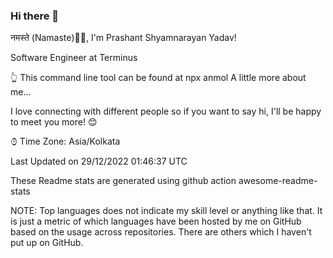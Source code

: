 ### Hi there 👋

<!--
**yadavprashant510/yadavprashant510** is a ✨ _special_ ✨ repository because its `README.md` (this file) appears on your GitHub profile.

Here are some ideas to get you started:

- 🔭 I’m currently working on ...
- 🌱 I’m currently learning ...
- 👯 I’m looking to collaborate on ...
- 🤔 I’m looking for help with ...
- 💬 Ask me about ...
- 📫 How to reach me: ...
- 😄 Pronouns: ...
- ⚡ Fun fact: ...
-->

 नमस्ते (Namaste)🙏🏻, I'm Prashant Shyamnarayan Yadav!

Software Engineer at Terminus




👆 This command line tool can be found at npx anmol
A little more about me...

I love connecting with different people so if you want to say hi, I'll be happy to meet you more! 😊

⌚︎ Time Zone: Asia/Kolkata


Last Updated on 29/12/2022 01:46:37 UTC

These Readme stats are generated using github action awesome-readme-stats

NOTE: Top languages does not indicate my skill level or anything like that. It is just a metric of which languages have been hosted by me on GitHub based on the usage across repositories. There are others which I haven't put up on GitHub.
